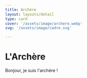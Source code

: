 ```yaml
---
title: Archère
layout: layouts/detail
type: card
cover: '/assets/image/archere.webp'
svg: '/assets/image/cadre.svg'

---
```


# L'Archère

Bonjour, je suis l'archère !
